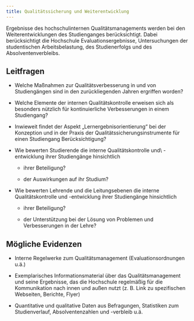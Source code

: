 ```yaml
---
title: Qualitätssicherung und Weiterentwicklung
---
```


Ergebnisse des hochschulinternen Qualitätsmanagements werden bei den Weiterentwicklungen des Studienganges berücksichtigt. Dabei berücksichtigt die Hochschule Evaluationsergebnisse, Untersuchungen der studentischen Arbeitsbelastung, des Studienerfolgs und des Absolventenverbleibs.



## Leitfragen

-   Welche Maßnahmen zur Qualitätsverbesserung in und von Studiengängen sind in den zurückliegenden Jahren ergriffen worden?

-   Welche Elemente der internen Qualitätskontrolle erweisen sich als besonders nützlich für kontinuierliche Verbesserungen in einem Studiengang?

-   Inwieweit findet der Aspekt „Lernergebnisorientierung“ bei der Konzeption und in der Praxis der Qualitätssicherungsinstrumente für einen Studiengang Berücksichtigung?

-   Wie bewerten Studierende die interne Qualitätskontrolle und\ -entwicklung ihrer Studiengänge hinsichtlich

    -   ihrer Beteiligung?

    -   der Auswirkungen auf ihr Studium?

-   Wie bewerten Lehrende und die Leitungsebenen die interne Qualitätskontrolle und -entwicklung ihrer Studiengänge hinsichtlich

    -   ihrer Beteiligung?

    -   der Unterstützung bei der Lösung von Problemen und Verbesserungen in der Lehre?

## Mögliche Evidenzen

-   Interne Regelwerke zum Qualitätsmanagement (Evaluationsordnungen u.ä.)

-   Exemplarisches Informationsmaterial über das Qualitätsmanagement und seine Ergebnisse, das die Hochschule regelmäßig für die Kommunikation nach innen und außen nutzt (z. B. Link zu spezifischen Webseiten, Berichte, Flyer)

-   Quantitative und qualitative Daten aus Befragungen, Statistiken zum Studienverlauf, Absolventenzahlen und -verbleib u.ä.